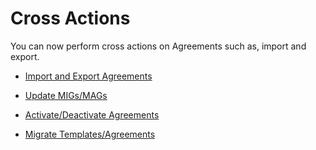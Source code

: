 <!-- loio69bec185190d426cbdc4ea05528c037a -->

# Cross Actions

You can now perform cross actions on Agreements such as, import and export.

-   [Import and Export Agreements](import-and-export-agreements-09400a2.md)

-   [Update MIGs/MAGs](update-migs-mags-c47533b.md)
-   [Activate/Deactivate Agreements](activate-deactivate-agreements-e068e37.md)

-   [Migrate Templates/Agreements](migrate-templates-agreements-ad58414.md)

